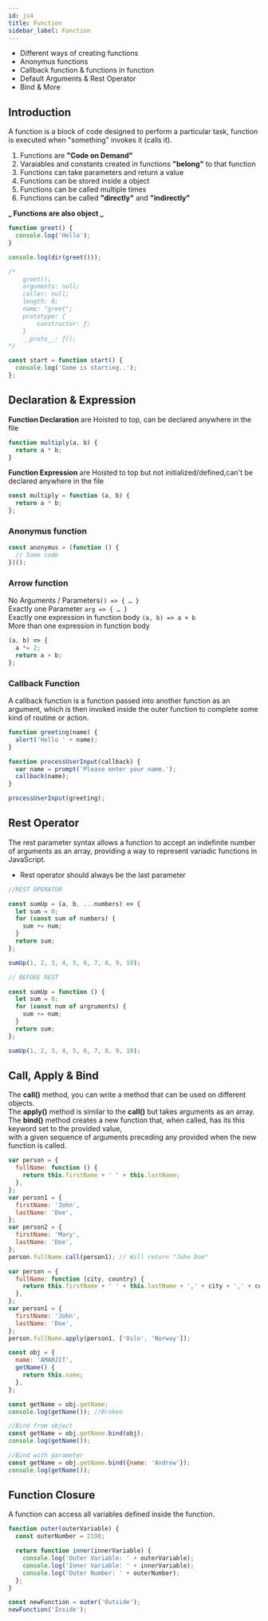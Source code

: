 ```yaml
---
id: js4
title: Function
sidebar_label: Function
---
```


- Different ways of creating functions
- Anonymus functions
- Callback function & functions in function
- Default Arguments & Rest Operator
- Bind & More

## Introduction

A function is a block of code designed to perform a particular task, function is executed when "something" invokes it (calls it).

1. Functions are **"Code on Demand"**<br/>
2. Varaiables and constants created in functions **"belong"** to that function<br/>
3. Functions can take parameters and return a value<br/>
4. Functions can be stored inside a object<br/>
5. Functions can be called multiple times<br/>
6. Functions can be called **"directly"** and **"indirectly"**<br/>

**_ Functions are also object _**

```js title="Function"
function greet() {
  console.log('Hello');
}

console.log(dir(greet()));

/*
    greet();
    arguments: null;
    caller: null;
    length: 0;
    name: "greet";
    prototype: {
        constructor: ƒ;
    }
    __proto__: ƒ();
*/
```

```js title="Functions can also be stored in varaible"
const start = function start() {
  console.log('Game is starting..');
};
```

## Declaration & Expression

**Function Declaration** are Hoisted to top, can be declared anywhere in the file

```js title="Declaration"
function multiply(a, b) {
  return a * b;
}
```

**Function Expression** are Hoisted to top but not initialized/defined,can't be declared anywhere in the file

```js title="Expression"
const multiply = function (a, b) {
  return a * b;
};
```

### Anonymus function

```js title="Anonymus function"
const anonymus = (function () {
  // Some code
})();
```

### Arrow function

No Arguments / Parameters`() => { … }`<br/> Exactly one Parameter `arg => { … }`<br/> Exactly one expression in function body `(a, b) => a + b`<br/> More than one expression in function body<br/>

```js title="Arrow function"
(a, b) => {
  a *= 2;
  return a + b;
};
```

### Callback Function

A callback function is a function passed into another function as an argument, which is then invoked inside the outer function to complete some kind of routine or action.

```js title="Callback Function"
function greeting(name) {
  alert('Hello ' + name);
}

function processUserInput(callback) {
  var name = prompt('Please enter your name.');
  callback(name);
}

processUserInput(greeting);
```

## Rest Operator

The rest parameter syntax allows a function to accept an indefinite number of arguments as an array, providing a way to represent variadic functions in JavaScript.

- Rest operator should always be the last parameter

```js title="Rest Operator"
//REST OPERATOR

const sumUp = (a, b, ...numbers) => {
  let sum = 0;
  for (const sum of numbers) {
    sum += num;
  }
  return sum;
};

sumUp(1, 2, 3, 4, 5, 6, 7, 8, 9, 10);
```

```js
// BEFORE REST

const sumUp = function () {
  let sum = 0;
  for (const num of argruments) {
    sum += num;
  }
  return sum;
};

sumUp(1, 2, 3, 4, 5, 6, 7, 8, 9, 10);
```

## Call, Apply & Bind

The **call()** method, you can write a method that can be used on different objects.<br/> The **apply()** method is similar to the **call()** but takes arguments as an array.<br/> The **bind()** method creates a new function that, when called, has its this keyword set to the provided value,<br/> with a given sequence of arguments preceding any provided when the new function is called.

```js title="Call"
var person = {
  fullName: function () {
    return this.firstName + ' ' + this.lastName;
  },
};
var person1 = {
  firstName: 'John',
  lastName: 'Doe',
};
var person2 = {
  firstName: 'Mary',
  lastName: 'Doe',
};
person.fullName.call(person1); // Will return "John Doe"
```

```js title="Apply"
var person = {
  fullName: function (city, country) {
    return this.firstName + ' ' + this.lastName + ',' + city + ',' + country;
  },
};
var person1 = {
  firstName: 'John',
  lastName: 'Doe',
};
person.fullName.apply(person1, ['Oslo', 'Norway']);
```

```js title="Bind"
const obj = {
  name: 'AMARJIT',
  getName() {
    return this.name;
  },
};

const getName = obj.getName;
console.log(getName()); //Broken

//Bind from object
const getName = obj.getName.bind(obj);
console.log(getName());

//Bind with parameter
const getName = obj.getName.bind({name: 'Andrew'});
console.log(getName());
```

## Function Closure

A function can access all variables defined inside the function.

```js title="Function Closure"
function outer(outerVariable) {
  const outerNumber = 2198;

  return function inner(innerVariable) {
    console.log('Outer Variable: ' + outerVariable);
    console.log('Inner Variable: ' + innerVariable);
    console.log('Outer Number: ' + outerNumber);
  };
}

const newFunction = outer('Outside');
newFunction('Inside');
```
